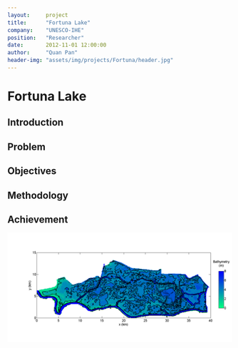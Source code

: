 ```yaml
---
layout:     project
title:      "Fortuna Lake"
company:    "UNESCO-IHE"
position:   "Researcher"
date:       2012-11-01 12:00:00
author:     "Quan Pan"
header-img: "assets/img/projects/Fortuna/header.jpg"
---
```


# [](#header-1)Fortuna Lake

## Introduction

## Problem

## Objectives

## Methodology

## Achievement

![](/assets/img/projects/Fortuna/bathymetry.png)
